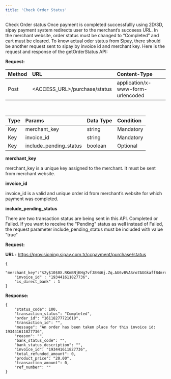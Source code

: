 ```yaml
---
title: 'Check Order Status'
---
```


Check Order status
Once payment is completed successfullly using 2D/3D, sipay payment system redirects user to the merchant’s succeess URL. In the merchant website, order status must be changed to “Completed” and cart must be cleared. To know actual oder status  from Sipay, there  should be  another request sent to sipay by invoice id and merchant key. Here is the request and response of the getOrderStatus API:

**Request:**

| Method                           | URL | Content-Type |
| :--------------------------| :--------------------------|:--------------------------|
| Post | <ACCESS_URL>/purchase/status | application/x-www-form-urlencoded |

</br>                


| Type                           | Params | Data Type | Condition |
| :--------------------------| :--------------------------|:--------------------------|:--------------------------|
| Key | merchant_key | string | Mandatory  |
| Key | invoice_id | string | Mandatory  |
| Key | include_pending_status | boolean | Optional |

**merchant_key**

merchant_key  is a unique key assigned to the merchant. It must be  sent from merchant website.

**invoice_id**

invoice_id is a valid and unique order id from merchant’s website for which payment was completed.

**include_pending_status**

There are two transaction status are being sent in this API. Completed or Failed. If you want to receive the "Pending" status as well instead of Failed, the request parameter include_pending_status must be included with value "true"



**Request:**

**URL :** https://provisioning.sipay.com.tr/ccpayment/purchase/status

``` markup
{
    "merchant_key":"$2y$10$0X.RKmBNjKHg7vfJ8N46j.Zq.AU6vBVASro7AGGkaffB4mrdaV4mO",
    "invoice_id" : "193441611827736",
    "is_direct_bank" : 1
}
```

**Response:**

``` markup
{
    "status_code": 100,
    "transaction_status": "Completed",
    "order_id": "16118277721618",
    "transaction_id": "",
    "message": "An order has been taken place for this invoice id: 193441611827736",
    "reason": "",
    "bank_status_code": "",
    "bank_status_description": "",
    "invoice_id": "193441611827736",
    "total_refunded_amount": 0,
    "product_price": "20.00",
    "transaction_amount": 0,
    "ref_number": ""
}
```
